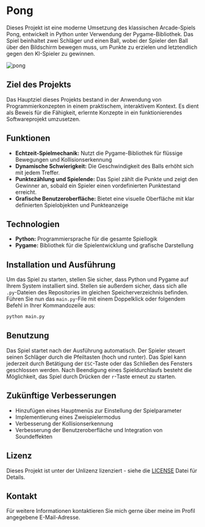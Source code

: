 # Pong

Dieses Projekt ist eine moderne Umsetzung des klassischen Arcade-Spiels Pong, entwickelt in Python unter Verwendung der Pygame-Bibliothek. Das Spiel beinhaltet zwei Schläger und einen Ball, wobei der Spieler den Ball über den Bildschirm bewegen muss, um Punkte zu erzielen und letztendlich gegen den KI-Spieler zu gewinnen. 

![pong](https://github.com/markuslangus/Pong/assets/160343238/4ed3d882-152f-4b12-af20-eeda7392d64a)

## Ziel des Projekts

Das Hauptziel dieses Projekts bestand in der Anwendung von Programmierkonzepten in einem praktischem, interaktivem Kontext. Es dient als Beweis für die Fähigkeit, erlernte Konzepte in ein funktionierendes Softwareprojekt umzusetzen.

## Funktionen

* **Echtzeit-Spielmechanik:** Nutzt die Pygame-Bibliothek für flüssige Bewegungen und Kollisionserkennung
* **Dynamische Schwierigkeit:** Die Geschwindigkeit des Balls erhöht sich mit jedem Treffer.
* **Punktezählung und Spielende:** Das Spiel zählt die Punkte und zeigt den Gewinner an, sobald ein Spieler einen vordefinierten Punktestand erreicht.
* **Grafische Benutzeroberfläche:** Bietet eine visuelle Oberfläche mit klar definierten Spielobjekten und Punkteanzeige

## Technologien

* **Python:** Programmiersprache für die gesamte Spiellogik
* **Pygame:** Bibliothek für die Spielentwicklung und grafische Darstellung

## Installation und Ausführung

Um das Spiel zu starten, stellen Sie sicher, dass Python und Pygame auf Ihrem System installiert sind. Stellen sie außerdem sicher, dass sich alle ```.py```-Dateien des Repositories im gleichen Speicherverzeichnis befinden. Führen Sie nun das ```main.py```-File mit einem Doppelklick oder folgendem Befehl in Ihrer Kommandozeile aus:

```bash
python main.py
```

## Benutzung

Das Spiel startet nach der Ausführung automatisch. Der Spieler steuert seinen Schläger durch die Pfeiltasten (hoch und runter). Das Spiel kann jederzeit durch Betätigung der ```ESC```-Taste oder das Schließen des Fensters geschlossen werden. Nach Beendigung eines Spieldurchlaufs besteht die Möglichkeit, das Spiel durch Drücken der ```r```-Taste erneut zu starten.

## Zukünftige Verbesserungen

* Hinzufügen eines Hauptmenüs zur Einstellung der Spielparameter
* Implementierung eines Zweispielermodus
* Verbesserung der Kollisionserkennung
* Verbesserung der Benutzeroberfläche und Integration von Soundeffekten

## Lizenz

Dieses Projekt ist unter der Unlizenz lizenziert - siehe die [LICENSE](LICENSE) Datei für Details.

## Kontakt

Für weitere Informationen kontaktieren Sie mich gerne über meine im Profil angegebene E-Mail-Adresse.
